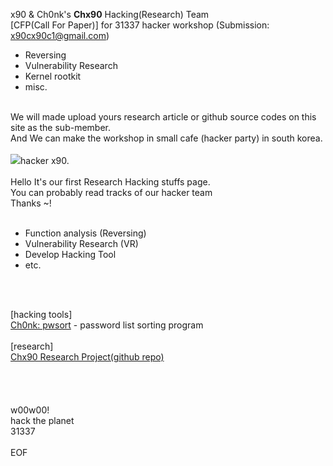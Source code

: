x90 & Ch0nk's <b>Chx90</b> Hacking(Research) Team<br>
[CFP(Call For Paper)] for 31337 hacker workshop (Submission: x90cx90c1@gmail.com)
- Reversing<br>
- Vulnerability Research<br>
- Kernel rootkit<br>
- misc.<br><br>

We will made upload yours research article or github source codes on this site as the sub-member.<br>
And We can make the workshop in small cafe (hacker party) in south korea.<br>
<br>
<img src="https://pbs.twimg.com/profile_images/1414501497128198144/RHWndNBN_400x400.jpg">hacker x90.<br><br>
Hello It's our first Research Hacking stuffs page.<br>
You can probably read tracks of our hacker team<br>
Thanks ~!<br>
<br>
- Function analysis (Reversing)<br>
- Vulnerability Research (VR)<br>
- Develop Hacking Tool<br>
- etc.
<br>
<br>

[hacking tools]<br>
<a href="https://github.com/haconehack/pwsort">Ch0nk: pwsort</a> - password list sorting program<br><br>
[research]<br>
<a href="https://github.com/haconehack/repo_Chx90">Chx90 Research Project(github repo)</a><br>
<br>
<br>
<br>
<br>
w00w00!<br>
hack the planet<br>
31337<br>
<br>
EOF
